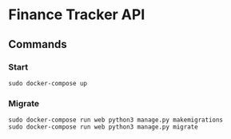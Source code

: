 # Finance Tracker API
## Commands
### Start
```
sudo docker-compose up
```
### Migrate
```
sudo docker-compose run web python3 manage.py makemigrations
sudo docker-compose run web python3 manage.py migrate
```